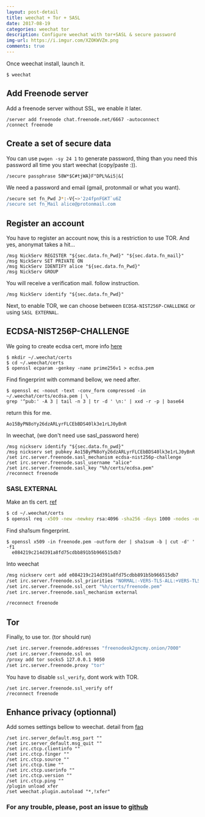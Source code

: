 ```yaml
---
layout: post-detail
title: weechat + Tor + SASL
date: 2017-08-19
categories: weechat tor
description: Configure weechat with tor+SASL & secure password
img-url: https://i.imgur.com/XZOKWVZm.png
comments: true
---
```


Once weechat install, launch it.

    $ weechat

## Add Freenode server

Add a freenode server without SSL, we enable it later.

```
/server add freenode chat.freenode.net/6667 -autoconnect
/connect freenode
```

## Create a set of secure data

You can use `pwgen -sy 24 1` to generate password, thing than you need this password all time you start weechat (copy/paste :)).

    /secure passphrase 58W*$C#tjWA}F"DPL%&i5|&[

We need a password and email (gmail, protonmail or what you want).

```sh
/secure set fn_Pwd J*:-V{~>'2z4fpnFGKT`u6Z
/secure set fn_Mail alice@protonmail.com
```

## Register an account

You have to register an account now, this is a restriction to use TOR. And yes, anonymat takes a hit...

```
/msg NickServ REGISTER "${sec.data.fn_Pwd}" "${sec.data.fn_mail}"
/msg NickServ SET PRIVATE ON
/msg NickServ IDENTIFY alice "${sec.data.fn_Pwd}"
/msg NickServ GROUP
```

You will receive a verification mail. follow instruction.

    /msg NickServ identify "${sec.data.fn_Pwd}"

Next, to enable TOR, we can choose between `ECDSA-NIST256P-CHALLENGE` or using `SASL EXTERNAL`.

## ECDSA-NIST256P-CHALLENGE

We going to create ecdsa cert, more info [here](https://www.weechat.org/files/doc/stable/weechat_user.en.html#irc_sasl_ecdsa_nist256p_challenge)

```
$ mkdir ~/.weechat/certs
$ cd ~/.weechat/certs
$ openssl ecparam -genkey -name prime256v1 > ecdsa.pem
```

Find fingerprint with command bellow, we need after.

```
$ openssl ec -noout -text -conv_form compressed -in ~/.weechat/certs/ecdsa.pem | \
grep '^pub:' -A 3 | tail -n 3 | tr -d ' \n:' | xxd -r -p | base64
```

return this for me.

    Ao15ByPN8oYy26dzARLyrFLCEbBDS40lk3e1rLJ0yBnR

In weechat, (we don't need use sasl_password here)

```
/msg nickserv identify "${sec.data.fn_pwd}"
/msg nickserv set pubkey Ao15ByPN8oYy26dzARLyrFLCEbBDS40lk3e1rLJ0yBnR
/set irc.server.freenode.sasl_mechanism ecdsa-nist256p-challenge
/set irc.server.freenode.sasl_username "alice"
/set irc.server.freenode.sasl_key "%h/certs/ecdsa.pem"
/reconnect freenode
```

### SASL EXTERNAL

Make an tls cert. [ref](https://freenode.net/kb/answer/certfp)

```sh
$ cd ~/.weechat/certs
$ openssl req -x509 -new -newkey rsa:4096 -sha256 -days 1000 -nodes -out freenode.pem -keyout freenode.pem
```

Find sha1sum fingerprint.

    $ openssl x509 -in freenode.pem -outform der | sha1sum -b | cut -d' ' -f1
      e084219c214d391a8fd75cdbb891b5b966515db7

Into weechat 

```sh
/msg nickserv cert add e084219c214d391a8fd75cdbb891b5b966515db7
/set irc.server.freenode.ssl_priorities "NORMAL:-VERS-TLS-ALL:+VERS-TLS1.0:+VERS-SSL3.0:%COMPAT"
/set irc.server.freenode.ssl_cert "%h/certs/freenode.pem"
/set irc.server.freenode.sasl_mechanism external

/reconnect freenode
```

## Tor

Finally, to use tor. (tor should run)

```sh
/set irc.server.freenode.addresses "freenodeok2gncmy.onion/7000"
/set irc.server.freenode.ssl on
/proxy add tor socks5 127.0.0.1 9050
/set irc.server.freenode.proxy "tor"
```

You have to disable `ssl_verify`, dont work with TOR.
    
    /set irc.server.freenode.ssl_verify off
    /reconnect freenode


## Enhance privacy (optionnal)

Add somes settings bellow to weechat. detail from [faq](https://weechat.org/files/doc/weechat_faq.en.html#security)

```
/set irc.server_default.msg_part ""
/set irc.server_default.msg_quit ""
/set irc.ctcp.clientinfo ""
/set irc.ctcp.finger ""
/set irc.ctcp.source ""
/set irc.ctcp.time ""
/set irc.ctcp.userinfo ""
/set irc.ctcp.version ""
/set irc.ctcp.ping ""
/plugin unload xfer
/set weechat.plugin.autoload "*,!xfer"
```

### For any trouble, please, post an issue to [github](https://github.com/szorfein/szorfein.github.io)
